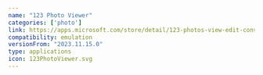 ```yaml
---
name: "123 Photo Viewer"
categories: ['photo']
link: https://apps.microsoft.com/store/detail/123-photos-view-edit-convert/9WZDNCRDXFXG?hl=en-us&gl=us&rtc=1
compatibility: emulation
versionFrom: "2023.11.15.0"
type: applications
icon: 123PhotoViewer.svg
---
```


